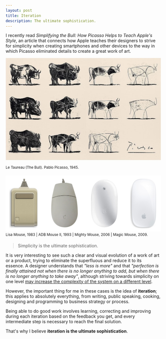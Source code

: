 ```yaml
---
layout: post
title: Iteration
description: The ultimate sophistication.
---
```


I recently read *Simplifying the Bull: How Picasso Helps to Teach Apple's
Style*, an article that connects how Apple teaches their
designers to strive for simplicity when creating smartphones and other devices
to the way in which Picasso eliminated details to create a great work of art.

![Le Taureau. Picasso][1]

<sup>Le Taureau (The Bull). Pablo Picasso, 1945.</sup>

![Apple Mouse Evolution][2]
<sup>Lisa Mouse, 1983 | ADB Mouse II, 1993 | Mighty Mouse, 2006 | Magic Mouse, 2009.</sup>

> Simplicity is the ultimate sophistication.

It is very interesting to see such a clear and visual evolution of a work of
art or a product, trying to eliminate the superfluous and reduce it to its
essence. A designer understands that *"less is more"* and that *"perfection is
finally attained not when there is no longer anything to add, but when there is
no longer anything to take away"*, although striving towards simplicity on one
level [may increase the complexity of the system on a different level][4].

However, the important thing for me in these cases is the idea of
**iteration**; this applies to absolutely everything, from writing, public
speaking, cooking, designing and programming to business strategy or process.

Being able to do good work involves learning, correcting and improving during
each iteration based on the feedback you get, and every intermediate step is
necessary to reach the final solution.

That's why I believe **iteration is the ultimate sophistication**.


[1]: /assets/images/articles/le-taureau-picasso.jpg
[2]: /assets/images/articles/apple-mouse-evolution.jpg
[4]: /mental-models-complexity-and-software/

